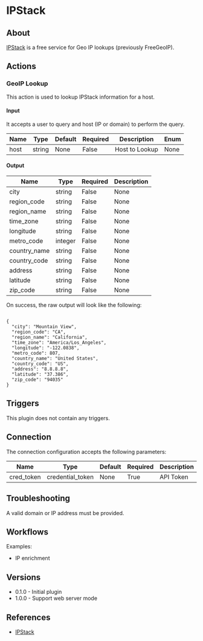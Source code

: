 
# IPStack

## About

[IPStack](https://ipstack.com) is a free service for Geo IP lookups (previously FreeGeoIP).

## Actions

### GeoIP Lookup

This action is used to lookup IPStack information for a host.

#### Input

It accepts a user to query and host (IP or domain) to perform the query.

|Name|Type|Default|Required|Description|Enum|
|----|----|-------|--------|-----------|----|
|host|string|None|False|Host to Lookup|None|

#### Output

|Name|Type|Required|Description|
|----|----|--------|-----------|
|city|string|False|None|
|region_code|string|False|None|
|region_name|string|False|None|
|time_zone|string|False|None|
|longitude|string|False|None|
|metro_code|integer|False|None|
|country_name|string|False|None|
|country_code|string|False|None|
|address|string|False|None|
|latitude|string|False|None|
|zip_code|string|False|None|

On success, the raw output will look like the following:

```

{
  "city": "Mountain View",
  "region_code": "CA",
  "region_name": "California",
  "time_zone": "America/Los_Angeles",
  "longitude": "-122.0838",
  "metro_code": 807,
  "country_name": "United States",
  "country_code": "US",
  "address": "8.8.8.8",
  "latitude": "37.386",
  "zip_code": "94035"
}

```

## Triggers

This plugin does not contain any triggers.

## Connection

The connection configuration accepts the following parameters:

|Name|Type|Default|Required|Description|Enum|
|----|----|-------|--------|-----------|----|
|cred_token|credential_token|None|True|API Token|None|

## Troubleshooting

A valid domain or IP address must be provided.

## Workflows

Examples:

* IP enrichment

## Versions

* 0.1.0 - Initial plugin
* 1.0.0 - Support web server mode

## References

* [IPStack](https://ipstack.com)
